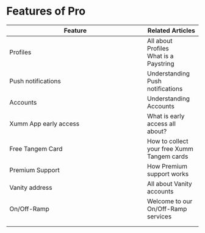 # Features of Pro

<table><thead><tr><th width="345">Feature</th><th>Related Articles</th></tr></thead><tbody><tr><td>Profiles</td><td>All about Profiles<br>What is a Paystring</td></tr><tr><td>Push notifications</td><td>Understanding Push notifications</td></tr><tr><td>Accounts</td><td>Understanding Accounts</td></tr><tr><td>Xumm App early access</td><td>What is early access all about?</td></tr><tr><td>Free Tangem Card</td><td>How to collect your free Xumm Tangem cards</td></tr><tr><td>Premium Support</td><td>How Premium support works</td></tr><tr><td>Vanity address</td><td>All about Vanity accounts</td></tr><tr><td>On/Off-Ramp</td><td>Welcome to our On/Off-Ramp services</td></tr><tr><td></td><td></td></tr><tr><td></td><td></td></tr></tbody></table>

